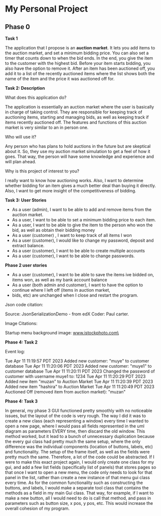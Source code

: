 # My Personal Project
## Phase 0

**Task 1**

The application that I propose is an **auction market**. It lets you add items to the auction market, and set a minimum 
bidding price. You can also set a timer that counts down to when the bid ends. In the end, you give the item to the 
customer with the highest bid. Before your item starts bidding, you also have the option to remove it. After an item
has been auctioned off, you add it to a list of the recently auctioned items where the list shows both the name of the 
item and the price it was auctioned off for.

**Task 2: Description**

What does this application do?

The application is essentially an auction market where the user is basically in charge of taking control. They are
responsible for keeping track of auctioning items, starting and managing bids, as well as keeping track if items
recently auctioned off. The features and functions of this auction market is very similar to an in person one.

Who will use it? 

Any person who has plans to hold auctions in the future but are skeptical about it. So, they use my auction market
simulation to get a feel of how it goes. That way, the person will have some knowledge and experience and will 
plan ahead.

Why is this project of interest to you?

I really want to know how auctioning works. Also, I want to determine whether bidding for an item gives a
much better deal than buying it directly. Also, I want to get more insight of the competitiveness of bidding.

**Task 3: User Stories**

- As a user (admin), I want to be able to add and remove items from the auction market. 
- As a user, I want to be able to set a minimum bidding price to each item.
- As a user, I want to be able to give the item to the person who won the bid, as well as obtain their bidding money
- As a user (customer) , I want to keep track of all items I won
- As a user (customer), I would like to change my password, deposit and extract balance.
- As a user (customer), I want to be able to create multiple accounts
- As a user (customer), I want to be able to change passwords.

**Phase 2 user stories**

- As a user (customer), I want to be able to save the items ive bidded on, items won, as well as my bank account balance
- As a user (both admin and customer), I want to have the option to continue where I left off (items in auction market, 
- bids, etc) are unchanged when I close and restart the program.


Json code citation:

Source: JsonSerializationDemo - from edX
Coder: Paul carter.

Image Citations:

Startup menu background image: www.istockphoto.com\

**Phase 4: Task 2**

Event log:

Tue Apr 11 11:19:57 PDT 2023
Added new customer: "muye" to customer database
Tue Apr 11 11:20:06 PDT 2023
Added new customer: "muye1" to customer database
Tue Apr 11 11:20:11 PDT 2023
Changed the password of customer with username muye1 to: 1234
Tue Apr 11 11:20:29 PDT 2023
Added new item "muzan" to Auction Market
Tue Apr 11 11:20:39 PDT 2023
Added new item "hashira" to Auction Market
Tue Apr 11 11:20:49 PDT 2023
Auctioned Off (removed item from auction market): "muzan"

**Phase 4: Task 3**

In general, my phase 3 GUI functioned pretty smoothly with no noticeable issues, but the layout of the code is very 
rough. The way I did it was to create a new class (each representing a window) every time I wanted to open a
new page, where I would pass all fields represented in the uml diagram as parameters EVERY time, then discard the old
window. This method worked, but it lead to a bunch of unnecessary duplication because the every gui class had
pretty much the same setup, where the only difference was the individual components (location of buttons, labels, etc)
and functionality. The setup of the frame itself, as well as the fields were pretty much the same. Therefore, a lot of 
the code could be abstracted. If I were to make this exact project again, I would only create one class for my gui, and
add a few list fields (specifically list of panels) that stores pages so that once I want to open a new menu, the code 
only needs to look for that panel in the list, rather than create a new instance of that menu gui class every time. 
As for the common functionality such as constructing the buttons, and labels, I would make a separate tool class 
that contains the methods as a field in my main Gui class. That way, for example, if I want to make a new button, all I
would need to do is call that method, and pass in parameters such as button size, x pos, y pos, etc. This would increase
the overall cohesion of my program. 

